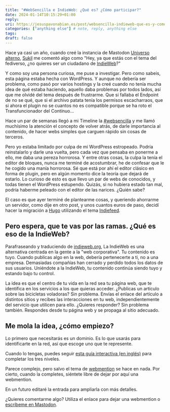 ```yaml
---
title: "#WebSencilla e IndieWeb: ¿Qué es? ¿Cómo participar?"
date: 2024-01-14T10:15:29+01:00
reply:
uri: https://jesuspavonabian.es/post/websencilla-indieweb-que-es-y-como-participar
categories: ["anything else"] # note, reply, anything else
tags:
draft: false
---
```


Hace ya casi un año, cuando creé la instancia de Mastodon [Universo alterno](https://mst.universoalterno.es/), [Sukil](https://www.sukiletxe.eu/es/) me comentó algo como "Hey, ya que estás con el tema del fediverso, ¿no quieres ser un ciudadano de [IndieWeb](https://indieweb.org/)?"

Y como soy una persona curiosa, me puse a investigar. Pero como sabeis, esta página estaba hecha con WordPress. Y aunque no debería ser problema, como pasó por varios hostings y la creé cuando no tenía mucha idea de qué estaba haciendo, aquello daba problemas por todos lados, así que me olvidé del tema después de frustrarme. Que si fallaba el Endpoint de no se qué, que si el archivo patata tenía los permisos escacharraos, que si ahora el plugin no se cuantos no es compatible porque se ha roto el Transfuncionador del Contínuo...

Hace un par de semanas llegó a mi Timeline la [#websencilla](https://mst.universoalterno.es/tags/websencilla) y me llamó muchísimo la atención el concepto de volver atrás, de darle importancia al contenido, de hacer webs simples que carguen rápido sin cosas de terceros.

Pero yo estaba limitado por culpa de mi WordPress estropeado. Podría reinstalarlo y darle una vuelta, pero cada vez que pensaba en ponerme a ello, me daba una pereza horrorosa. Y entre otras cosas, la culpa la tenía el editor de bloques, nunca me terminé de acostumbrar, he de confesar que le he cogido una manía horrorosa. Sé que está por ahí el editor clásico en forma de plugin, pero en algún momento dice la teoría que dejará de estarlo. Lo curioso de esto es que llevo un par de webs de conocidos, y todas tienen el WordPress estupendo. Quizás, si no hubiera estado tan mal, podría haberme peleado con el editor de las narices. ¿Quién sabe?

El caso es que ayer terminé de plantearme cosas, y queriendo ahorrarme un servidor, como dije en otro post, y unos cuantos euros de paso, decidí hacer la migración a [Hugo](https://gohugo.io/) utilizando el tema [Indiefeed](https://github.com/dianoetic/indiefeed).

## Pero espera, que te vas por las ramas. ¿Qué es eso de la IndieWeb?
Parafraseando y traduciendo de [indieweb.org](https://indieweb.org/), La IndieWeb es una alternativa centrada en la gente a la "web corporativa". Tu contenido es tuyo. Cuando publicas algo en la web, debería pertenecerte a ti, no a una empresa. Demasiadas compañías han cerrado y perdido todos los datos de sus usuarios. Uniéndote a la IndieWeb, tu contenido continúa siendo tuyo y estando bajo tu control.

La idea es que el centro de tu vida en la red sea tu página web, que te identifica en los servicios a los que quieras acceder.  ¿Publicas un artículo sobre las bicicletas voladoras? Sin problema. Envías el enlace del artículo a distintos sitios y recibes las interacciones en tu web, independientemente del servicio que utilicen para ello. ¿Quieres responder? Sin problema también. Respondes desde tu página web y se propaga al sitio adecuado.

## Me mola la idea, ¿cómo empiezo?
Lo primero que necesitarás es un dominio. Es lo que usarás para identificarte en la red, así que escoge uno que te represente.

Cuando lo tengas, puedes seguir [esta guía interactiva (en inglés)](https://indiewebify.me/) para completar los tres niveles.

Parece complejo, pero salvo el tema de [webmention](https://en.wikipedia.org/wiki/Webmention) se hace en nada. Por cierto, cuando la completes, siéntete libre de dejar por aquí una webmention.

En un futuro editaré la entrada para ampliarla con más detalles.

¿Quieres comentarme algo? Utiliza el enlace para dejar una webmention o [escríbeme en Mastodon](https://mst.universoalterno.es/@jpavonabian).